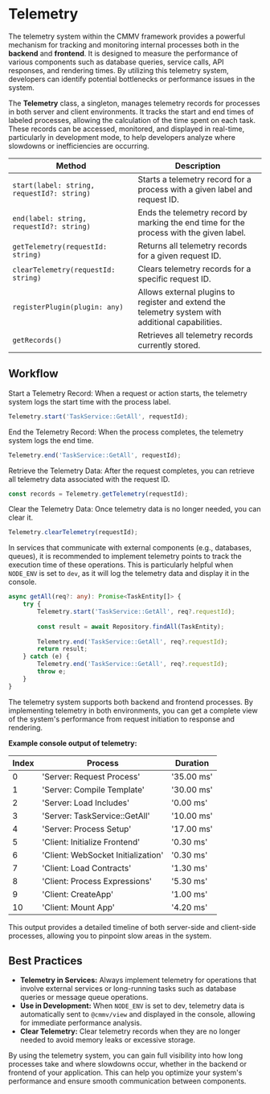 # Telemetry

The telemetry system within the CMMV framework provides a powerful mechanism for tracking and monitoring internal processes both in the **backend** and **frontend**. It is designed to measure the performance of various components such as database queries, service calls, API responses, and rendering times. By utilizing this telemetry system, developers can identify potential bottlenecks or performance issues in the system.

The **Telemetry** class, a singleton, manages telemetry records for processes in both server and client environments. It tracks the start and end times of labeled processes, allowing the calculation of the time spent on each task. These records can be accessed, monitored, and displayed in real-time, particularly in development mode, to help developers analyze where slowdowns or inefficiencies are occurring.

| Method                                      | Description                                                                                           |
|---------------------------------------------|-------------------------------------------------------------------------------------------------------|
| `start(label: string, requestId?: string)`  | Starts a telemetry record for a process with a given label and request ID.                            |
| `end(label: string, requestId?: string)`    | Ends the telemetry record by marking the end time for the process with the given label.               |
| `getTelemetry(requestId: string)`           | Returns all telemetry records for a given request ID.                                                 |
| `clearTelemetry(requestId: string)`         | Clears telemetry records for a specific request ID.                                                   |
| `registerPlugin(plugin: any)`               | Allows external plugins to register and extend the telemetry system with additional capabilities.      |
| `getRecords()`                              | Retrieves all telemetry records currently stored.                                                     |

## Workflow

Start a Telemetry Record: When a request or action starts, the telemetry system logs the start time with the process label.

```typescript
Telemetry.start('TaskService::GetAll', requestId);
```

End the Telemetry Record: When the process completes, the telemetry system logs the end time.

```typescript
Telemetry.end('TaskService::GetAll', requestId);
```

Retrieve the Telemetry Data: After the request completes, you can retrieve all telemetry data associated with the request ID.

```typescript
const records = Telemetry.getTelemetry(requestId);
```

Clear the Telemetry Data: Once telemetry data is no longer needed, you can clear it.

```typescript
Telemetry.clearTelemetry(requestId);
```

In services that communicate with external components (e.g., databases, queues), it is recommended to implement telemetry points to track the execution time of these operations. This is particularly helpful when ``NODE_ENV`` is set to ``dev``, as it will log the telemetry data and display it in the console.

```typescript
async getAll(req?: any): Promise<TaskEntity[]> {
    try {
        Telemetry.start('TaskService::GetAll', req?.requestId);
        
        const result = await Repository.findAll(TaskEntity);
        
        Telemetry.end('TaskService::GetAll', req?.requestId);
        return result;
    } catch (e) {
        Telemetry.end('TaskService::GetAll', req?.requestId);
        throw e;
    }
}
```

The telemetry system supports both backend and frontend processes. By implementing telemetry in both environments, you can get a complete view of the system's performance from request initiation to response and rendering.

**Example console output of telemetry:**

| Index | Process                            | Duration    |
|-------|------------------------------------|-------------|
| 0     | 'Server: Request Process'          | '35.00 ms'  |
| 1     | 'Server: Compile Template'         | '30.00 ms'  |
| 2     | 'Server: Load Includes'            | '0.00 ms'   |
| 3     | 'Server: TaskService::GetAll'      | '10.00 ms'  |
| 4     | 'Server: Process Setup'            | '17.00 ms'  |
| 5     | 'Client: Initialize Frontend'      | '0.30 ms'   |
| 6     | 'Client: WebSocket Initialization' | '0.30 ms'   |
| 7     | 'Client: Load Contracts'           | '1.30 ms'   |
| 8     | 'Client: Process Expressions'      | '5.30 ms'   |
| 9     | 'Client: CreateApp'                | '1.00 ms'   |
| 10    | 'Client: Mount App'                | '4.20 ms'   |

This output provides a detailed timeline of both server-side and client-side processes, allowing you to pinpoint slow areas in the system.

## Best Practices

* **Telemetry in Services:** Always implement telemetry for operations that involve external services or long-running tasks such as database queries or message queue operations.
* **Use in Development:** When ``NODE_ENV`` is set to dev, telemetry data is automatically sent to ``@cmmv/view`` and displayed in the console, allowing for immediate performance analysis.
* **Clear Telemetry:** Clear telemetry records when they are no longer needed to avoid memory leaks or excessive storage.

By using the telemetry system, you can gain full visibility into how long processes take and where slowdowns occur, whether in the backend or frontend of your application. This can help you optimize your system's performance and ensure smooth communication between components.